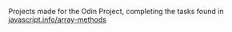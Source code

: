 Projects made for the Odin Project, completing the tasks found in <a href="javascript.info/array-methods" target="_blank">javascript.info/array-methods</a>
